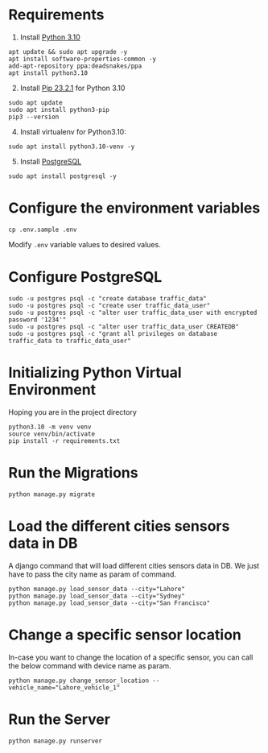 # Requirements  

1. Install [Python 3.10](https://computingforgeeks.com/how-to-install-python-on-ubuntu-linux-system/)

```
apt update && sudo apt upgrade -y
apt install software-properties-common -y
add-apt-repository ppa:deadsnakes/ppa
apt install python3.10
```


2. Install [Pip 23.2.1](https://phoenixnap.com/kb/how-to-install-pip-on-ubuntu) for Python 3.10
```
sudo apt update
sudo apt install python3-pip
pip3 --version
```

4. Install virtualenv for Python3.10:
```
sudo apt install python3.10-venv -y
```
5. Install [PostgreSQL](https://www.cherryservers.com/blog/how-to-install-and-setup-postgresql-server-on-ubuntu-20-04)
```
sudo apt install postgresql -y
```

# Configure the environment variables

```
cp .env.sample .env
```
Modify `.env` variable values to desired values.




# Configure PostgreSQL

```
sudo -u postgres psql -c "create database traffic_data"
sudo -u postgres psql -c "create user traffic_data_user"
sudo -u postgres psql -c "alter user traffic_data_user with encrypted password '1234'"
sudo -u postgres psql -c "alter user traffic_data_user CREATEDB"
sudo -u postgres psql -c "grant all privileges on database traffic_data to traffic_data_user"
```


# Initializing Python Virtual Environment
Hoping you are in the project directory
```
python3.10 -m venv venv
source venv/bin/activate
pip install -r requirements.txt
```

# Run the Migrations
```
python manage.py migrate
```

# Load the different cities sensors data in DB
A django command that will load different cities sensors data in DB. We just have to pass the city name as param of command.

```
python manage.py load_sensor_data --city="Lahore"
python manage.py load_sensor_data --city="Sydney"
python manage.py load_sensor_data --city="San Francisco"

```

# Change a specific sensor location
In-case you want to change the location of a specific sensor, you can call the below command with device name as param.

```
python manage.py change_sensor_location --vehicle_name="Lahore_vehicle_1"

```

# Run the Server
```
python manage.py runserver
```

